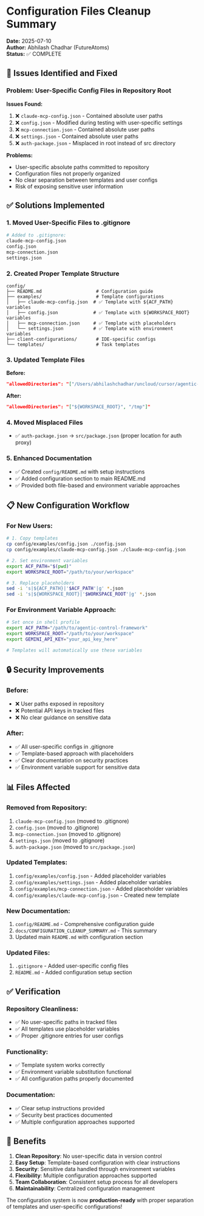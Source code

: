 # Configuration Files Cleanup Summary

**Date:** 2025-07-10  
**Author:** Abhilash Chadhar (FutureAtoms)  
**Status:** ✅ COMPLETE

## 🎯 Issues Identified and Fixed

### **Problem: User-Specific Config Files in Repository Root**

**Issues Found:**
1. ❌ `claude-mcp-config.json` - Contained absolute user paths
2. ❌ `config.json` - Modified during testing with user-specific settings
3. ❌ `mcp-connection.json` - Contained absolute user paths
4. ❌ `settings.json` - Contained absolute user paths
5. ❌ `auth-package.json` - Misplaced in root instead of src directory

**Problems:**
- User-specific absolute paths committed to repository
- Configuration files not properly organized
- No clear separation between templates and user configs
- Risk of exposing sensitive user information

## ✅ Solutions Implemented

### **1. Moved User-Specific Files to .gitignore**
```bash
# Added to .gitignore:
claude-mcp-config.json
config.json
mcp-connection.json
settings.json
```

### **2. Created Proper Template Structure**
```
config/
├── README.md                    # Configuration guide
├── examples/                    # Template configurations
│   ├── claude-mcp-config.json  # ✅ Template with ${ACF_PATH} variables
│   ├── config.json             # ✅ Template with ${WORKSPACE_ROOT} variables
│   ├── mcp-connection.json     # ✅ Template with placeholders
│   └── settings.json           # ✅ Template with environment variables
├── client-configurations/       # IDE-specific configs
└── templates/                   # Task templates
```

### **3. Updated Template Files**
**Before:**
```json
"allowedDirectories": "["/Users/abhilashchadhar/uncloud/cursor/agentic-control-framework"]"
```

**After:**
```json
"allowedDirectories": "["${WORKSPACE_ROOT}", "/tmp"]"
```

### **4. Moved Misplaced Files**
- ✅ `auth-package.json` → `src/package.json` (proper location for auth proxy)

### **5. Enhanced Documentation**
- ✅ Created `config/README.md` with setup instructions
- ✅ Added configuration section to main README.md
- ✅ Provided both file-based and environment variable approaches

## 📋 New Configuration Workflow

### **For New Users:**
```bash
# 1. Copy templates
cp config/examples/config.json ./config.json
cp config/examples/claude-mcp-config.json ./claude-mcp-config.json

# 2. Set environment variables
export ACF_PATH="$(pwd)"
export WORKSPACE_ROOT="/path/to/your/workspace"

# 3. Replace placeholders
sed -i 's|${ACF_PATH}|'$ACF_PATH'|g' *.json
sed -i 's|${WORKSPACE_ROOT}|'$WORKSPACE_ROOT'|g' *.json
```

### **For Environment Variable Approach:**
```bash
# Set once in shell profile
export ACF_PATH="/path/to/agentic-control-framework"
export WORKSPACE_ROOT="/path/to/your/workspace"
export GEMINI_API_KEY="your_api_key_here"

# Templates will automatically use these variables
```

## 🔒 Security Improvements

### **Before:**
- ❌ User paths exposed in repository
- ❌ Potential API keys in tracked files
- ❌ No clear guidance on sensitive data

### **After:**
- ✅ All user-specific configs in .gitignore
- ✅ Template-based approach with placeholders
- ✅ Clear documentation on security practices
- ✅ Environment variable support for sensitive data

## 📊 Files Affected

### **Removed from Repository:**
1. `claude-mcp-config.json` (moved to .gitignore)
2. `config.json` (moved to .gitignore)
3. `mcp-connection.json` (moved to .gitignore)
4. `settings.json` (moved to .gitignore)
5. `auth-package.json` (moved to `src/package.json`)

### **Updated Templates:**
1. `config/examples/config.json` - Added placeholder variables
2. `config/examples/settings.json` - Added placeholder variables
3. `config/examples/mcp-connection.json` - Added placeholder variables
4. `config/examples/claude-mcp-config.json` - Created new template

### **New Documentation:**
1. `config/README.md` - Comprehensive configuration guide
2. `docs/CONFIGURATION_CLEANUP_SUMMARY.md` - This summary
3. Updated main `README.md` with configuration section

### **Updated Files:**
1. `.gitignore` - Added user-specific config files
2. `README.md` - Added configuration setup section

## ✅ Verification

### **Repository Cleanliness:**
- ✅ No user-specific paths in tracked files
- ✅ All templates use placeholder variables
- ✅ Proper .gitignore entries for user configs

### **Functionality:**
- ✅ Template system works correctly
- ✅ Environment variable substitution functional
- ✅ All configuration paths properly documented

### **Documentation:**
- ✅ Clear setup instructions provided
- ✅ Security best practices documented
- ✅ Multiple configuration approaches supported

## 🎯 Benefits

1. **Clean Repository**: No user-specific data in version control
2. **Easy Setup**: Template-based configuration with clear instructions
3. **Security**: Sensitive data handled through environment variables
4. **Flexibility**: Multiple configuration approaches supported
5. **Team Collaboration**: Consistent setup process for all developers
6. **Maintainability**: Centralized configuration management

The configuration system is now **production-ready** with proper separation of templates and user-specific configurations!
